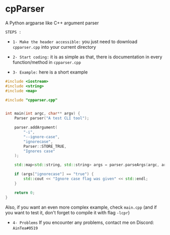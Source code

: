 # cpParser
A Python argparse like C++ argument parser


`STEPS :`

- `1- Make the header accessible:` you just need to download `cpparser.cpp` into your current directory

- `2- Start coding:` it is as simple as that, there is documentation in every function/method in `cpparser.cpp`

- `3- Example:` here is a short example
```cpp
#include <iostream>
#include <string>
#include <map>

#include "cpparser.cpp"


int main(int argc, char** argv) {
    Parser parser("A test CLI tool");

    parser.addArgument(
        "-i",
        "--ignore-case",
        "ignorecase",
        Parser::STORE_TRUE,
        "Ignores case"
    );

    std::map<std::string, std::string> args = parser.parseArgs(argc, argv);

    if (args["ignorecase"] == "true") {
        std::cout << "Ignore case flag was given" << std::endl;
    }

    return 0;
}
```
Also, if you want an even more complex example, check `main.cpp` (and if you want to test it, don't forget to compile it with flag `-lcpr`)

- `4- Problems`
If you encounter any problems, contact me on Discord: `AinTea#0519`